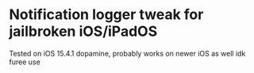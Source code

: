 # Notification logger tweak for jailbroken iOS/iPadOS
Tested on iOS 15.4.1 dopamine, probably works on newer iOS as well idk
furee use 
